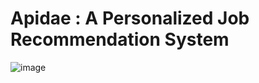 # Apidae : A Personalized Job Recommendation System
![image](https://github.com/shanbhxg/Apidae/assets/76104354/97a26f1d-1dda-462f-8ea8-aa8772f9f041)
